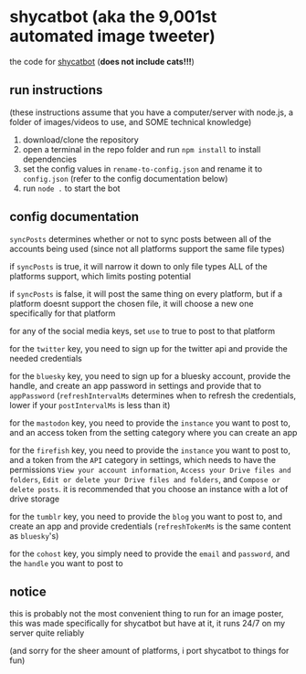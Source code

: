# shycatbot (aka the 9,001st automated image tweeter)
the code for [shycatbot](https://shy.rocks/shycatbot) (**does not include cats!!!**)

## run instructions
(these instructions assume that you have a computer/server with node.js, a folder of images/videos to use, and SOME technical knowledge)

1. download/clone the repository
2. open a terminal in the repo folder and run `npm install` to install dependencies
3. set the config values in `rename-to-config.json` and rename it to `config.json` (refer to the config documentation below)
4. run `node .` to start the bot

## config documentation
`syncPosts` determines whether or not to sync posts between all of the accounts being used (since not all platforms support the same file types)

if `syncPosts` is true, it will narrow it down to only file types ALL of the platforms support, which limits posting potential

if `syncPosts` is false, it will post the same thing on every platform, but if a platform doesnt support the chosen file, it will choose a new one specifically for that platform

for any of the social media keys, set `use` to true to post to that platform

for the `twitter` key, you need to sign up for the twitter api and provide the needed credentials

for the `bluesky` key, you need to sign up for a bluesky account, provide the handle, and create an app password in settings and provide that to `appPassword` (`refreshIntervalMs` determines when to refresh the credentials, lower if your `postIntervalMs` is less than it)

for the `mastodon` key, you need to provide the `instance` you want to post to, and an access token from the setting category where you can create an app

for the `firefish` key, you need to provide the `instance` you want to post to, and a token from the `API` category in settings, which needs to have the permissions `View your account information`, `Access your Drive files and folders`, `Edit or delete your Drive files and folders`, and `Compose or delete posts`. it is recommended that you choose an instance with a lot of drive storage

for the `tumblr` key, you need to provide the `blog` you want to post to, and create an app and provide credentials (`refreshTokenMs` is the same content as `bluesky`'s)

for the `cohost` key, you simply need to provide the `email` and `password`, and the `handle` you want to post to

## notice
this is probably not the most convenient thing to run for an image poster, this was made specifically for shycatbot
but have at it, it runs 24/7 on my server quite reliably

(and sorry for the sheer amount of platforms, i port shycatbot to things for fun)